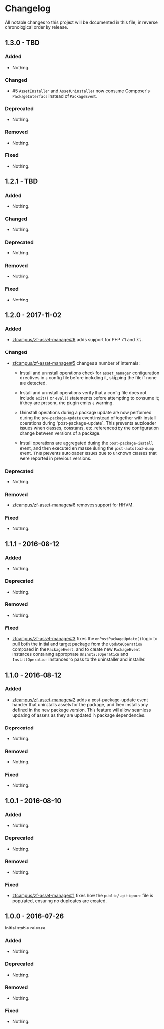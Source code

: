 # Changelog

All notable changes to this project will be documented in this file, in reverse chronological order by release.

## 1.3.0 - TBD

### Added

- Nothing.

### Changed

- [#5](https://github.com/laminas-api-tools/api-tools-asset-manager/pull/5) `AssetInstaller` and `AssetUninstaller` now consume Composer's `PackageInterface` instead of `PackageEvent`.

### Deprecated

- Nothing.

### Removed

- Nothing.

### Fixed

- Nothing.

## 1.2.1 - TBD

### Added

- Nothing.

### Changed

- Nothing.

### Deprecated

- Nothing.

### Removed

- Nothing.

### Fixed

- Nothing.

## 1.2.0 - 2017-11-02

### Added

- [zfcampus/zf-asset-manager#6](https://github.com/zfcampus/zf-asset-manager/pull/6) adds support for
  PHP 7.1 and 7.2.

### Changed

- [zfcampus/zf-asset-manager#5](https://github.com/zfcampus/zf-asset-manager/pull/5) changes a number of
  internals:

  - Install and uninstall operations check for `asset_manager` configuration
    directives in a config file before including it, skipping the file if none
    are detected.

  - Install and uninstall operations verify that a config file does not include
    `exit()` or `eval()` statements before attempting to consume it; if they are
    present, the plugin emits a warning.

  - Uninstall operations during a package update are now performed during the
    `pre-package-update` event instead of together with install operations
    during 'post-package-update`. This prevents autoloader issues when classes,
    constants, etc. referenced by the configuration change between versions of a
    package.

  - Install operations are aggregated during the `post-package-install` event,
    and then executed en masse during the `post-autoload-dump` event. This
    prevents autoloader issues due to unknown classes that were reported
    in previous versions.

### Deprecated

- Nothing.

### Removed

- [zfcampus/zf-asset-manager#6](https://github.com/zfcampus/zf-asset-manager/pull/6) removes support for
  HHVM.

### Fixed

- Nothing.

## 1.1.1 - 2016-08-12

### Added

- Nothing.

### Deprecated

- Nothing.

### Removed

- Nothing.

### Fixed

- [zfcampus/zf-asset-manager#3](https://github.com/zfcampus/zf-asset-manager/pull/3) fixes the
  `onPostPackageUpdate()` logic to pull both the initial and target package from
  the `UpdateOperation` composed in the `PackageEvent`, and to create
  new `PackageEvent` instances containing appropriate `UninstallOperation` and
  `InstallOperation` instances to pass to the uninstaller and installer.

## 1.1.0 - 2016-08-12

### Added

- [zfcampus/zf-asset-manager#2](https://github.com/zfcampus/zf-asset-manager/pull/2) adds a
  post-package-update event handler that uninstalls assets for the package, and
  then installs any defined in the new package version. This feature will allow
  seamless updating of assets as they are updated in package dependencies.

### Deprecated

- Nothing.

### Removed

- Nothing.

### Fixed

- Nothing.

## 1.0.1 - 2016-08-10

### Added

- Nothing.

### Deprecated

- Nothing.

### Removed

- Nothing.

### Fixed

- [zfcampus/zf-asset-manager#1](https://github.com/zfcampus/zf-asset-manager/pull/1) fixes how the
  `public/.gitignore` file is populated, ensuring no duplicates are created.

## 1.0.0 - 2016-07-26

Initial stable release.

### Added

- Nothing.

### Deprecated

- Nothing.

### Removed

- Nothing.

### Fixed

- Nothing.
